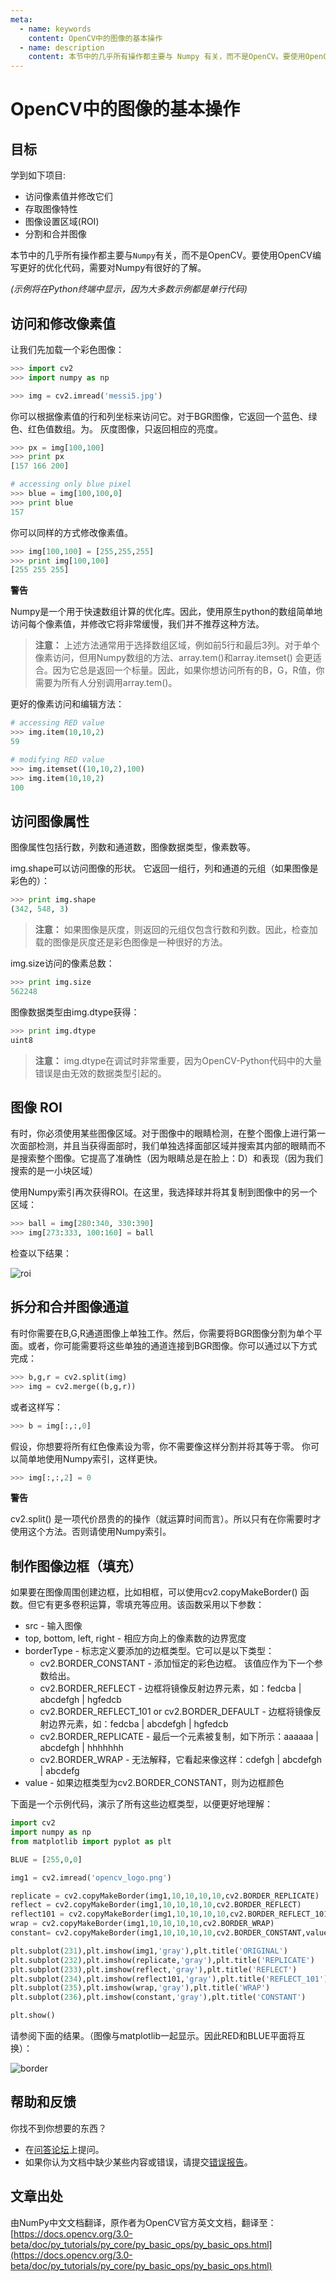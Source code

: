 ```yaml
---
meta:
  - name: keywords
    content: OpenCV中的图像的基本操作
  - name: description
    content: 本节中的几乎所有操作都主要与 Numpy 有关，而不是OpenCV。要使用OpenCV编写更好的优...
---
```


# OpenCV中的图像的基本操作

## 目标

学到如下项目:

- 访问像素值并修改它们
- 存取图像特性
- 图像设置区域(ROI)
- 分割和合并图像

本节中的几乎所有操作都主要与``Numpy``有关，而不是OpenCV。要使用OpenCV编写更好的优化代码，需要对Numpy有很好的了解。

*(示例将在Python终端中显示，因为大多数示例都是单行代码)*

## 访问和修改像素值

让我们先加载一个彩色图像：

```python
>>> import cv2
>>> import numpy as np

>>> img = cv2.imread('messi5.jpg')
```

你可以根据像素值的行和列坐标来访问它。对于BGR图像，它返回一个蓝色、绿色、红色值数组。为。
灰度图像，只返回相应的亮度。

```python
>>> px = img[100,100]
>>> print px
[157 166 200]

# accessing only blue pixel
>>> blue = img[100,100,0]
>>> print blue
157
```

你可以同样的方式修改像素值。

```python
>>> img[100,100] = [255,255,255]
>>> print img[100,100]
[255 255 255]
```

<div class="warning-warp">
<b>警告</b>

<p>Numpy是一个用于快速数组计算的优化库。因此，使用原生python的数组简单地访问每个像素值，并修改它将非常缓慢，我们并不推荐这种方法。</p>
</div>

> **注意：** 上述方法通常用于选择数组区域，例如前5行和最后3列。对于单个像素访问，但用Numpy数组的方法、array.tem()和array.itemset() 会更适合。因为它总是返回一个标量。因此，如果你想访问所有的B，G，R值，你需要为所有人分别调用array.tem()。

更好的像素访问和编辑方法：

```python
# accessing RED value
>>> img.item(10,10,2)
59

# modifying RED value
>>> img.itemset((10,10,2),100)
>>> img.item(10,10,2)
100
```

## 访问图像属性

图像属性包括行数，列数和通道数，图像数据类型，像素数等。

img.shape可以访问图像的形状。 它返回一组行，列和通道的元组（如果图像是彩色的）：

```python
>>> print img.shape
(342, 548, 3)
```

> **注意：** 如果图像是灰度，则返回的元组仅包含行数和列数。因此，检查加载的图像是灰度还是彩色图像是一种很好的方法。

img.size访问的像素总数：

```python
>>> print img.size
562248
```

图像数据类型由img.dtype获得：

```python
>>> print img.dtype
uint8
```

> **注意：** img.dtype在调试时非常重要，因为OpenCV-Python代码中的大量错误是由无效的数据类型引起的。

## 图像 ROI

有时，你必须使用某些图像区域。对于图像中的眼睛检测，在整个图像上进行第一次面部检测，并且当获得面部时，我们单独选择面部区域并搜索其内部的眼睛而不是搜索整个图像。它提高了准确性（因为眼睛总是在脸上：D）和表现（因为我们搜索的是一小块区域）

使用Numpy索引再次获得ROI。在这里，我选择球并将其复制到图像中的另一个区域：

```python
>>> ball = img[280:340, 330:390]
>>> img[273:333, 100:160] = ball
```

检查以下结果：

![roi](/static/images/roi.jpg)

## 拆分和合并图像通道

有时你需要在B,G,R通道图像上单独工作。然后，你需要将BGR图像分割为单个平面。或者，你可能需要将这些单独的通道连接到BGR图像。你可以通过以下方式完成：

```python
>>> b,g,r = cv2.split(img)
>>> img = cv2.merge((b,g,r))
```

或者这样写：

```python
>>> b = img[:,:,0]
```

假设，你想要将所有红色像素设为零，你不需要像这样分割并将其等于零。 你可以简单地使用Numpy索引，这样更快。

```python
>>> img[:,:,2] = 0
```

<div class="warning-warp">
<b>警告</b>

<p>cv2.split() 是一项代价昂贵的的操作（就运算时间而言）。所以只有在你需要时才使用这个方法。否则请使用Numpy索引。</p>
</div>

## 制作图像边框（填充）

如果要在图像周围创建边框，比如相框，可以使用cv2.copyMakeBorder() 函数。但它有更多卷积运算，零填充等应用。该函数采用以下参数：

- src - 输入图像
- top, bottom, left, right - 相应方向上的像素数的边界宽度
- borderType - 标志定义要添加的边框类型。它可以是以下类型：
    - cv2.BORDER_CONSTANT - 添加恒定的彩色边框。 该值应作为下一个参数给出。
    - cv2.BORDER_REFLECT - 边框将镜像反射边界元素，如：fedcba | abcdefgh | hgfedcb
    - cv2.BORDER_REFLECT_101 or cv2.BORDER_DEFAULT - 边框将镜像反射边界元素，如：fedcba | abcdefgh | hgfedcb
    - cv2.BORDER_REPLICATE - 最后一个元素被复制，如下所示：aaaaaa | abcdefgh | hhhhhhh
    - cv2.BORDER_WRAP - 无法解释，它看起来像这样：cdefgh | abcdefgh | abcdefg
- value - 如果边框类型为cv2.BORDER_CONSTANT，则为边框颜色

下面是一个示例代码，演示了所有这些边框类型，以便更好地理解：

```python
import cv2
import numpy as np
from matplotlib import pyplot as plt

BLUE = [255,0,0]

img1 = cv2.imread('opencv_logo.png')

replicate = cv2.copyMakeBorder(img1,10,10,10,10,cv2.BORDER_REPLICATE)
reflect = cv2.copyMakeBorder(img1,10,10,10,10,cv2.BORDER_REFLECT)
reflect101 = cv2.copyMakeBorder(img1,10,10,10,10,cv2.BORDER_REFLECT_101)
wrap = cv2.copyMakeBorder(img1,10,10,10,10,cv2.BORDER_WRAP)
constant= cv2.copyMakeBorder(img1,10,10,10,10,cv2.BORDER_CONSTANT,value=BLUE)

plt.subplot(231),plt.imshow(img1,'gray'),plt.title('ORIGINAL')
plt.subplot(232),plt.imshow(replicate,'gray'),plt.title('REPLICATE')
plt.subplot(233),plt.imshow(reflect,'gray'),plt.title('REFLECT')
plt.subplot(234),plt.imshow(reflect101,'gray'),plt.title('REFLECT_101')
plt.subplot(235),plt.imshow(wrap,'gray'),plt.title('WRAP')
plt.subplot(236),plt.imshow(constant,'gray'),plt.title('CONSTANT')

plt.show()
```

请参阅下面的结果。（图像与matplotlib一起显示。因此RED和BLUE平面将互换）：

![border](/static/images/border.jpg)

## 帮助和反馈

你找不到你想要的东西？
- 在[问答论坛](http://answers.opencv.org/)上提问。
- 如果你认为文档中缺少某些内容或错误，请提交[错误报告](http://code.opencv.org/)。

## 文章出处

由NumPy中文文档翻译，原作者为OpenCV官方英文文档，翻译至：[https://docs.opencv.org/3.0-beta/doc/py_tutorials/py_core/py_basic_ops/py_basic_ops.html](https://docs.opencv.org/3.0-beta/doc/py_tutorials/py_core/py_basic_ops/py_basic_ops.html)